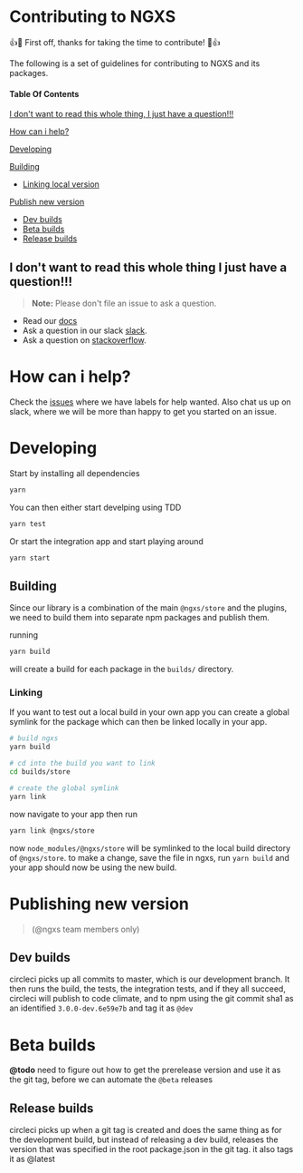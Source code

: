 # Contributing to NGXS

:+1::tada: First off, thanks for taking the time to contribute! :tada::+1:

The following is a set of guidelines for contributing to NGXS and its packages.

#### Table Of Contents

[I don't want to read this whole thing, I just have a question!!!](#i-dont-want-to-read-this-whole-thing-i-just-have-a-question)

[How can i help?](#how-can-i-help?)

[Developing](#developing)

[Building](#building)
 * [Linking local version](#linking)

[Publish new version](#publishing-new-version)
 * [Dev builds](#dev-builds)
 * [Beta builds](#beta-builds)
 * [Release builds](#release-builds)

## I don't want to read this whole thing I just have a question!!!

> **Note:** Please don't file an issue to ask a question.

 * Read our [docs](https://ngxs.gitbook.io/ngxs)
 * Ask a question in our slack [slack](https://now-examples-slackin-eqzjxuxoem.now.sh/).
 * Ask a question on [stackoverflow](https://stackoverflow.com/questions/tagged/ngrx).

# How can i help?
Check the [issues](https://github.com/ngxs/store/issues) where we have labels for help wanted.
Also chat us up on slack, where we will be more than happy to get you started on an issue.

# Developing
Start by installing all dependencies
```bash
yarn
```

You can then either start develping using TDD
```bash
yarn test
```

Or start the integration app and start playing around
```bash
yarn start
```

## Building
Since our library is a combination of the main `@ngxs/store` and the plugins, we need to build them into separate npm packages and publish them.

running
```bash
yarn build
```
will create a build for each package in the `builds/` directory.

### Linking
If you want to test out a local build in your own app you can create a global symlink for the package which can then be linked locally in your app.

```bash
# build ngxs
yarn build

# cd into the build you want to link
cd builds/store

# create the global symlink
yarn link
```

now navigate to your app then run
```bash
yarn link @ngxs/store
```
now `node_modules/@ngxs/store` will be symlinked to the local build directory of `@ngxs/store`.
to make a change, save the file in ngxs, run `yarn build` and your app should now be using the new build.

# Publishing new version
> (@ngxs team members only)

## Dev builds
circleci picks up all commits to master, which is our development branch. It then runs the build, the tests, the integration tests, and if they all succeed,
circleci will publish to code climate, and to npm using the git commit sha1 as an identified `3.0.0-dev.6e59e7b` and tag it as `@dev`

# Beta builds
**@todo** need to figure out how to get the prerelease version and use it as the git tag, before we can automate the `@beta` releases

## Release builds
circleci picks up when a git tag is created and does the same thing as for the development build, but instead of releasing a dev build,
releases the version that was specified in the root package.json in the git tag. it also tags it as @latest
